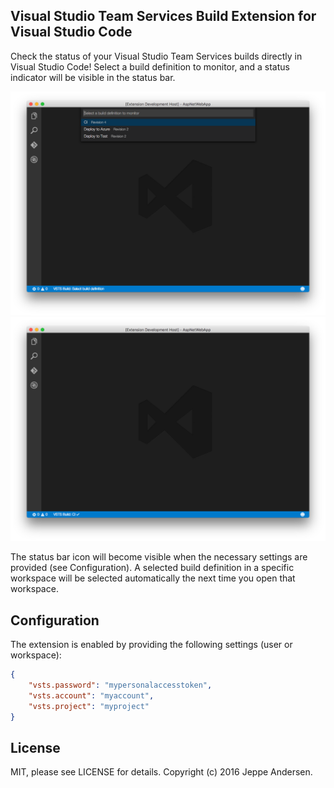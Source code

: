 ## Visual Studio Team Services Build Extension for Visual Studio Code
Check the status of your Visual Studio Team Services builds directly in Visual Studio Code!
Select a build definition to monitor, and a status indicator will be visible in the status bar.

![Screenshot-1](assets/vscode-selection.png)
![Screenshot-2](assets/vscode-status.png)

The status bar icon will become visible when the necessary settings are provided (see Configuration).
A selected build definition in a specific workspace will be selected automatically the next time you open that workspace.

## Configuration
The extension is enabled by providing the following settings (user or workspace):

```json
{
    "vsts.password": "mypersonalaccesstoken",
    "vsts.account": "myaccount",
    "vsts.project": "myproject"
}
```

## License
MIT, please see LICENSE for details. Copyright (c) 2016 Jeppe Andersen.